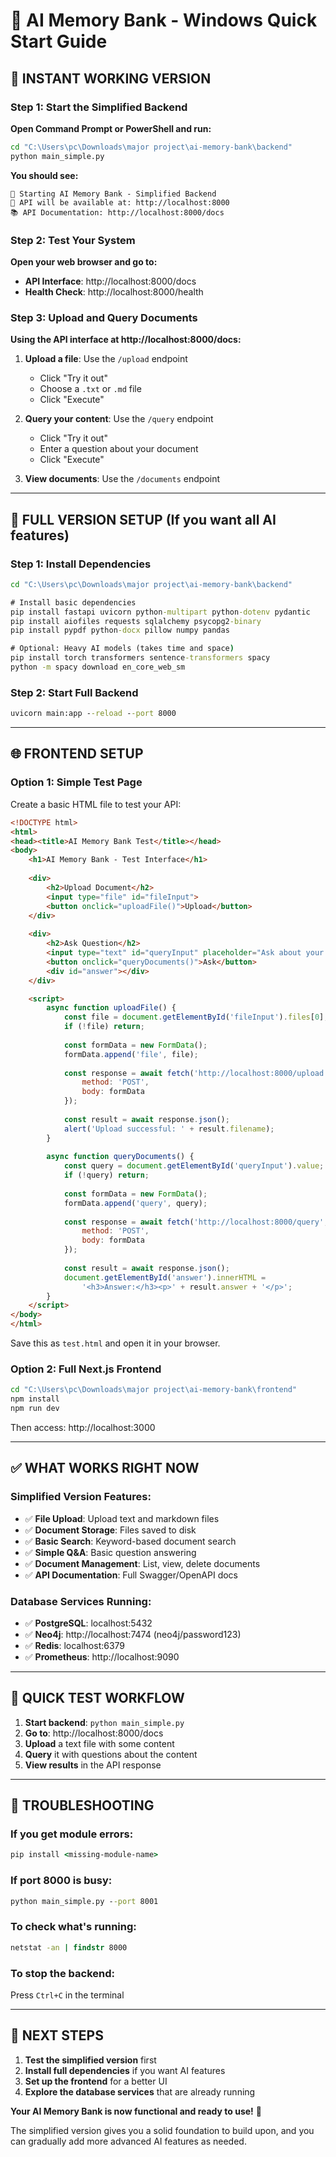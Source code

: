 # 🚀 AI Memory Bank - Windows Quick Start Guide

## 🎯 **INSTANT WORKING VERSION**

### **Step 1: Start the Simplified Backend**

**Open Command Prompt or PowerShell and run:**

```cmd
cd "C:\Users\pc\Downloads\major project\ai-memory-bank\backend"
python main_simple.py
```

**You should see:**
```
🚀 Starting AI Memory Bank - Simplified Backend
📍 API will be available at: http://localhost:8000
📚 API Documentation: http://localhost:8000/docs
```

### **Step 2: Test Your System**

**Open your web browser and go to:**
- **API Interface**: http://localhost:8000/docs
- **Health Check**: http://localhost:8000/health

### **Step 3: Upload and Query Documents**

**Using the API interface at http://localhost:8000/docs:**

1. **Upload a file**: Use the `/upload` endpoint
   - Click "Try it out"
   - Choose a `.txt` or `.md` file
   - Click "Execute"

2. **Query your content**: Use the `/query` endpoint
   - Click "Try it out"  
   - Enter a question about your document
   - Click "Execute"

3. **View documents**: Use the `/documents` endpoint

---

## 🔧 **FULL VERSION SETUP** (If you want all AI features)

### **Step 1: Install Dependencies**

```cmd
cd "C:\Users\pc\Downloads\major project\ai-memory-bank\backend"

# Install basic dependencies
pip install fastapi uvicorn python-multipart python-dotenv pydantic
pip install aiofiles requests sqlalchemy psycopg2-binary
pip install pypdf python-docx pillow numpy pandas

# Optional: Heavy AI models (takes time and space)
pip install torch transformers sentence-transformers spacy
python -m spacy download en_core_web_sm
```

### **Step 2: Start Full Backend**

```cmd
uvicorn main:app --reload --port 8000
```

---

## 🌐 **FRONTEND SETUP**

### **Option 1: Simple Test Page**

Create a basic HTML file to test your API:

```html
<!DOCTYPE html>
<html>
<head><title>AI Memory Bank Test</title></head>
<body>
    <h1>AI Memory Bank - Test Interface</h1>
    
    <div>
        <h2>Upload Document</h2>
        <input type="file" id="fileInput">
        <button onclick="uploadFile()">Upload</button>
    </div>
    
    <div>
        <h2>Ask Question</h2>
        <input type="text" id="queryInput" placeholder="Ask about your documents...">
        <button onclick="queryDocuments()">Ask</button>
        <div id="answer"></div>
    </div>

    <script>
        async function uploadFile() {
            const file = document.getElementById('fileInput').files[0];
            if (!file) return;
            
            const formData = new FormData();
            formData.append('file', file);
            
            const response = await fetch('http://localhost:8000/upload', {
                method: 'POST',
                body: formData
            });
            
            const result = await response.json();
            alert('Upload successful: ' + result.filename);
        }
        
        async function queryDocuments() {
            const query = document.getElementById('queryInput').value;
            if (!query) return;
            
            const formData = new FormData();
            formData.append('query', query);
            
            const response = await fetch('http://localhost:8000/query', {
                method: 'POST',
                body: formData
            });
            
            const result = await response.json();
            document.getElementById('answer').innerHTML = 
                '<h3>Answer:</h3><p>' + result.answer + '</p>';
        }
    </script>
</body>
</html>
```

Save this as `test.html` and open it in your browser.

### **Option 2: Full Next.js Frontend**

```cmd
cd "C:\Users\pc\Downloads\major project\ai-memory-bank\frontend"
npm install
npm run dev
```

Then access: http://localhost:3000

---

## ✅ **WHAT WORKS RIGHT NOW**

### **Simplified Version Features:**
- ✅ **File Upload**: Upload text and markdown files
- ✅ **Document Storage**: Files saved to disk
- ✅ **Basic Search**: Keyword-based document search
- ✅ **Simple Q&A**: Basic question answering
- ✅ **Document Management**: List, view, delete documents
- ✅ **API Documentation**: Full Swagger/OpenAPI docs

### **Database Services Running:**
- ✅ **PostgreSQL**: localhost:5432
- ✅ **Neo4j**: http://localhost:7474 (neo4j/password123)
- ✅ **Redis**: localhost:6379
- ✅ **Prometheus**: http://localhost:9090

---

## 🚀 **QUICK TEST WORKFLOW**

1. **Start backend**: `python main_simple.py`
2. **Go to**: http://localhost:8000/docs
3. **Upload** a text file with some content
4. **Query** it with questions about the content
5. **View results** in the API response

---

## 🔧 **TROUBLESHOOTING**

### **If you get module errors:**
```cmd
pip install <missing-module-name>
```

### **If port 8000 is busy:**
```cmd
python main_simple.py --port 8001
```

### **To check what's running:**
```cmd
netstat -an | findstr 8000
```

### **To stop the backend:**
Press `Ctrl+C` in the terminal

---

## 🌟 **NEXT STEPS**

1. **Test the simplified version** first
2. **Install full dependencies** if you want AI features
3. **Set up the frontend** for a better UI
4. **Explore the database services** that are already running

**Your AI Memory Bank is now functional and ready to use!** 🎉

The simplified version gives you a solid foundation to build upon, and you can gradually add more advanced AI features as needed.